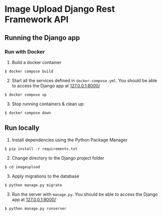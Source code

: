 # Image Upload Django Rest Framework API

## Running the Django app

### Run with Docker

1) Build a docker container
```
$ docker compose build
```
2) Start all the services defined in `docker-compose.yml`. You should be able to access the Django app at [127.0.0.1:8000/](http://127.0.0.1:8000/)
```
$ docker compose up
```
3) Stop running containers & clean up:
```
$ docker compose down
```

## Run locally

1) Install dependencies using the Python Package Manager
```
$ pip install -r requirements.txt
```
2) Change directory to the Django project folder
```
$ cd imageupload
```
3) Apply migrations to the database
```
$ python manage.py migrate
```
3) Run the server with `manage.py`. You should be able to access the Django app at [127.0.0.1:8000/](http://127.0.0.1:8000/)
```
$ python manage.py runserver
```
